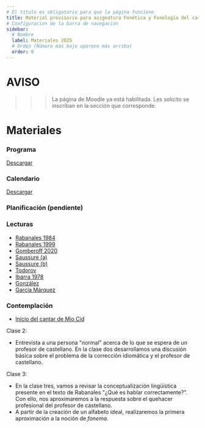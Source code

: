 ```yaml
---
# El título es obligatorio para que la página funcione
title: Material provisorio para asignatura Fonética y Fonología del castellano I USACH 2025
# Configuracion de la barra de navegación
sidebar:
  # Nombre
  label: Materiales 2025
  # Orden (Número más bajo aparece más arriba)
  order: 0
---
```


# AVISO
>>> La página de Moodle ya está habilitada. Les solicito se inscriban en la sección que corresponde.



# Materiales
### Programa
[Descargar](/46202_fonet_y_fonol_I.pdf)

### Calendario
[Descargar](https://docs.google.com/spreadsheets/d/e/2PACX-1vTlXiqJd09__kZ5igtNrvHKzFkFlSs3iay_lzQwiFdnROFQMWiTdqYXg4M9bkH2zbqoZECRuYxXrFt7/pub?gid=1373650990&single=true&output=pdf)

### Planificación (pendiente)
### Lecturas

- [Rabanales 1984](/QUE_ES_HABLAR_CORRECTAMENTE(1)(1).pdf)
- [Rabanales 1999](/16_Rabanales.pdf)
- [Gomberoff 2020](/gomberoff_2020.pdf)
- [Saussure (a)](/saussure_objeto.pdf)
- [Saussure (b)](/saussure_signo.pdf)
- [Todorov](/tzvetan-todorov-el-sentido-de-los-sonidos.pdf)
- [Ibarra 1978](/ibarra_1978.pdf)
- [González](https://carlosgonzalezvergara.weebly.com/opinioacuten.html)
- [García Márquez](https://elpais.com/diario/1997/04/08/cultura/860450416_850215.html)

### Contemplación

- [Inicio del cantar de Mio Çid](/inicio_cantar_de_mio_cid.pdf)


Clase 2: 
- Entrevista a una persona "normal" acerca de lo que se espera de un profesor de castellano. En la clase dos desarrollamos una discusión básica sobre el problema de la corrección idiomática y el profesor de castellano.

Clase 3: 
- En la clase tres, vamos a revisar la conceptualización lingüística presente en el texto de Rabanales "¿Qué es hablar correctamente?". Con ello, nos aproximaremos a la respuesta sobre el quehacer profesional del profesor de castellano.
- A partir de la creación de un alfabeto ideal, realizaremos la primera aproximación a la noción de *fonema*.


